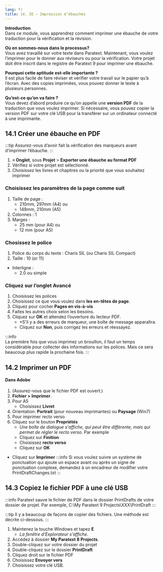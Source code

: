 ```yaml
---
lang: fr
title: 14. IE – Impression d’ébauches
---
```

**Introduction**  
Dans ce module, vous apprendrez comment imprimer une ébauche de votre traduction pour la vérification et la révision.

**Où en sommes-nous dans le processus?**  
Vous avez travaillé sur votre texte dans Paratext. Maintenant, vous voulez l’imprimer pour le donner aux réviseurs ou pour la vérification. Votre projet doit être inscrit dans le registre de Paratext 9 pour imprimer une ébauche.

**Pourquoi cette aptitude est-elle importante ?**  
Il est plus facile de faire réviser et vérifier votre travail sur le papier qu’à l’écran. Avec des copies imprimées, vous pouvez donner le texte à plusieurs personnes.

**Qu’est-ce qu’on va faire ?**  
Vous devez d’abord produire ce qu’on appelle une **version PDF** de la traduction que vous voulez imprimer. Si nécessaire, vous pouvez copier la version PDF sur votre clé USB pour la transférer sur un ordinateur connecté à une imprimante.

## 14.1 Créer une ébauche en PDF
:::tip
Assurez-vous d’avoir fait la vérification des marqueurs avant d’imprimer l’ébauche.
:::
1. **≡ Onglet**, sous **Projet** \> **Exporter une ébauche au format PDF**
1. Vérifiez si votre projet est sélectionné.
1. Choisissez les livres et chapitres ou la priorité que vous souhaitez imprimer

### Choisissez les paramètres de la page comme suit
1. Taille de page :  
    - 210mm, 297mm (A4) ou  
    - 148mm, 210mm (A5)
1. Colonnes : 1
1. Marges :  
    - 25 mm (pour A4) ou  
    - 12 mm (pour A5)

### Chosissez le police
1. Police du corps du texte : Charis SIL (ou Charis SIL Compact)
2. Taille : 10 (or 11)

-  Interligne :
    - 2.0 ou simple

### Cliquez sur l’onglet **Avancé**
1. Choisissez les polices
1. Choisissez ce que vous voulez dans **les en-têtes de page**.
1. Cliquez pour cocher **Pages en vis-à-vis** 
1. Faites les autres choix selon les besoins.
1. Cliquez sur **OK** et attendez l’ouverture du lecteur PDF.  
    - *S'il y a des erreurs de marqueur, une boîte de message apparaîtra.
    - Cliquez sur **Non**, puis corrigez les erreurs et réessayez.

:::info  
La première fois que vous imprimez un brouillon, il faut un temps considérable pour collecter des informations sur les polices. Mais ce sera beaucoup plus rapide la prochaine fois.
:::

## 14.2 Imprimer un PDF

#### Dans Adobe

1. (Assurez-vous que le fichier PDF est ouvert.)
1. **Fichier \> Imprimer**.
1. Pour A5 
   -  Choisissez **Livret**
1. Orientation: **Portrait** (pour nouveau imprimantes) ou **Paysage** (Win7)
1. Pour imprimer recto verso
1. Cliquez sur le bouton **Propriétés**
   -  *Une boîte de dialogue s'affiche, qui peut être différente, mais qui permet de régler le recto verso*. Par exemple
     -  Cliquez sur **Finition**
     -  Choisissez **recto verso**
     -  Cliquez sur **OK**
- Cliquez sur **Imprimer**
:::info
Si vous voulez suivre un système de ponctuation qui ajoute un espace avant ou après un signe de ponctuation complexe, demandez à un encadreur de modifier votre PrintDraftChanges.txt
:::


## 14.3 Copiez le fichier PDF à une clé USB
:::info
Paratext sauve le fichier de PDF dans le dossier PrintDrafts de votre dossier de projet. Par exemple, C:\\My Paratext 9 Projects\\XXX\\PrintDraft
:::

:::tip
Il y a beaucoup de façons de copier des fichiers. Une méthode est décrite ci-dessous.
:::
1. Maintenez la touche Windows et tapez **E**  
     -  *La fenêtre d'Explorateur s'affiche.*
1. Accédez à dossier **My Paratext 8 Projects**.
1. Double-cliquez sur votre dossier du projet
1. Double-cliquez sur le dossier **PrintDraft**
1. Cliquez droit sur le fichier PDF
1. Choisissez **Envoyer vers**
1. Choisissez votre clé USB.
